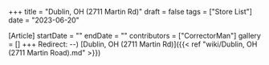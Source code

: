 +++
title = "Dublin, OH (2711 Martin Rd)"
draft = false
tags = ["Store List"]
date = "2023-06-20"

[Article]
startDate = ""
endDate = ""
contributors = ["CorrectorMan"]
gallery = []
+++
Redirect: --) [Dublin, OH (2711 Martin Rd)]({{< ref "wiki/Dublin, OH (2711 Martin Road).md" >}})